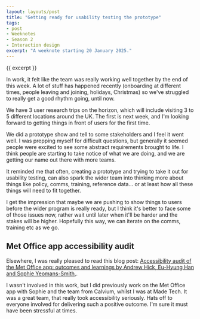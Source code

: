 ```yaml
---
layout: layouts/post
title: "Getting ready for usability testing the prototype"
tags:
- post
- Weeknotes
- Season 2
- Interaction design
excerpt: "A weeknote starting 20 January 2025."
--- 
```


{{ excerpt }}

In work, it felt like the team was really working well together by the end of this week. A lot of stuff has happened recently (onboarding at different times, people leaving and joining, holidays, Christmas) so we've struggled to really get a good rhythm going, until now.

We have 3 user research trips on the horizon, which will include visiting 3 to 5 different locations around the UK. The first is next week, and I'm looking forward to getting things in front of users for the first time.

We did a prototype show and tell to some stakeholders and I feel it went well. I was prepping myself for difficult questions, but generally it seemed people were excited to see some abstract requirements brought to life. I think people are starting to take notice of what we are doing, and we are getting our name out there with more teams.

It reminded me that often, creating a prototype and trying to take it out for usability testing, can also spark the wider team into thinking more about things like policy, comms, training, reference data… or at least how all these things will need to fit together.

I get the impression that maybe we are pushing to show things to users before the wider program is really ready, but I think it's better to face some of those issues now, rather wait until later when it'll be harder and the stakes will be higher. Hopefully this way, we can iterate on the comms, training etc as we go.

## Met Office app accessibility audit

Elsewhere, I was really pleased to read this blog post: [Accessibility audit of the Met Office app: outcomes and learnings by Andrew Hick, Eu-Hyung Han and Sophie Yeomans-Smith,](https://accessibility.blog.gov.uk/2025/01/14/accessibility-audit-of-the-met-office-app-outcomes-and-learnings/).

I wasn't involved in this work, but I did previously work on the Met Office app with Sophie and the team from Calvium, whilst I was at Made Tech. It was a great team, that really took accessibility seriously. Hats off to everyone involved for  delivering such a positive outcome. I'm sure it must have been stressful at times.
